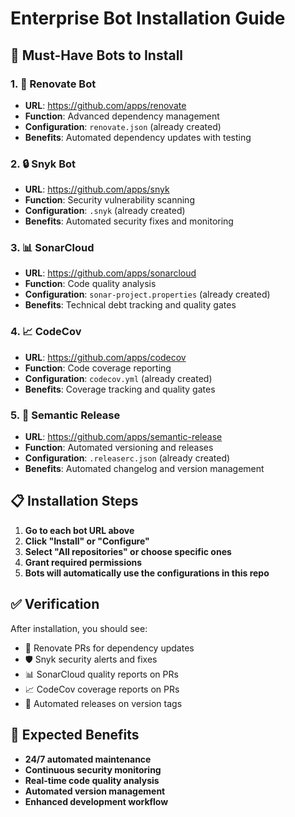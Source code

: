 # Enterprise Bot Installation Guide

## 🤖 Must-Have Bots to Install

### 1. 🔧 Renovate Bot
- **URL**: https://github.com/apps/renovate
- **Function**: Advanced dependency management
- **Configuration**: `renovate.json` (already created)
- **Benefits**: Automated dependency updates with testing

### 2. 🔒 Snyk Bot
- **URL**: https://github.com/apps/snyk
- **Function**: Security vulnerability scanning
- **Configuration**: `.snyk` (already created)
- **Benefits**: Automated security fixes and monitoring

### 3. 📊 SonarCloud
- **URL**: https://github.com/apps/sonarcloud
- **Function**: Code quality analysis
- **Configuration**: `sonar-project.properties` (already created)
- **Benefits**: Technical debt tracking and quality gates

### 4. 📈 CodeCov
- **URL**: https://github.com/apps/codecov
- **Function**: Code coverage reporting
- **Configuration**: `codecov.yml` (already created)
- **Benefits**: Coverage tracking and quality gates

### 5. 🚀 Semantic Release
- **URL**: https://github.com/apps/semantic-release
- **Function**: Automated versioning and releases
- **Configuration**: `.releaserc.json` (already created)
- **Benefits**: Automated changelog and version management

## 📋 Installation Steps

1. **Go to each bot URL above**
2. **Click "Install" or "Configure"**
3. **Select "All repositories" or choose specific ones**
4. **Grant required permissions**
5. **Bots will automatically use the configurations in this repo**

## ✅ Verification

After installation, you should see:
- 🔄 Renovate PRs for dependency updates
- 🛡️ Snyk security alerts and fixes
- 📊 SonarCloud quality reports on PRs
- 📈 CodeCov coverage reports on PRs
- 🚀 Automated releases on version tags

## 🎯 Expected Benefits

- **24/7 automated maintenance**
- **Continuous security monitoring**
- **Real-time code quality analysis**
- **Automated version management**
- **Enhanced development workflow**
